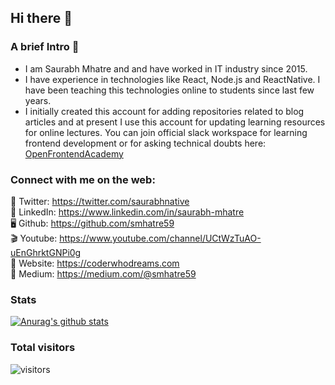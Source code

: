 ## Hi there 👋
### A brief Intro 🎩
-  I am Saurabh Mhatre and and have worked in IT industry since 2015. 
-  I have experience in technologies like React, Node.js and ReactNative. I have been teaching this technologies online to students since last few years.
-  I initially created this account for adding repositories related to blog articles and at present I use this account for updating learning resources for online lectures. You can join official slack workspace for learning frontend development or for asking technical doubts here: [OpenFrontendAcademy](https://join.slack.com/t/openfrontendacademy/shared_invite/zt-ifymruqp-P90tkp2qIfIpfhMfbFQ75w)

### Connect with me on the web:
🦜 Twitter: https://twitter.com/saurabhnative  
💼 LinkedIn: https://www.linkedin.com/in/saurabh-mhatre   
🖥 Github: https://github.com/smhatre59  
🎬 Youtube: https://www.youtube.com/channel/UCtWzTuAO-uEnGhrktGNPi0g  
📃 Website: https://coderwhodreams.com   
📝 Medium: https://medium.com/@smhatre59  


### Stats
[![Anurag's github stats](https://github-readme-stats.vercel.app/api?username=codeclassifiers)](https://github.com/anuraghazra/github-readme-stats)

### Total visitors
![visitors](https://visitor-badge.glitch.me/badge?page_id=page.id)
